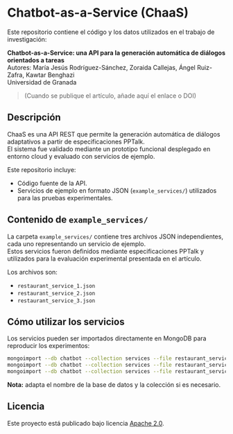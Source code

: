 # Chatbot-as-a-Service (ChaaS)

Este repositorio contiene el código y los datos utilizados en el trabajo de investigación:

**Chatbot-as-a-Service: una API para la generación automática de diálogos orientados a tareas**  
Autores: María Jesús Rodríguez-Sánchez, Zoraida Callejas, Ángel Ruiz-Zafra, Kawtar Benghazi  
Universidad de Granada

> (Cuando se publique el artículo, añade aquí el enlace o DOI)

## Descripción

ChaaS es una API REST que permite la generación automática de diálogos adaptativos a partir de especificaciones PPTalk.  
El sistema fue validado mediante un prototipo funcional desplegado en entorno cloud y evaluado con servicios de ejemplo.

Este repositorio incluye:

- Código fuente de la API.
- Servicios de ejemplo en formato JSON (`example_services/`) utilizados para las pruebas experimentales.

## Contenido de `example_services/`

La carpeta `example_services/` contiene tres archivos JSON independientes, cada uno representando un servicio de ejemplo.  
Estos servicios fueron definidos mediante especificaciones PPTalk y utilizados para la evaluación experimental presentada en el artículo.

Los archivos son:

- `restaurant_service_1.json`
- `restaurant_service_2.json`
- `restaurant_service_3.json`

## Cómo utilizar los servicios

Los servicios pueden ser importados directamente en MongoDB para reproducir los experimentos:

```bash
mongoimport --db chatbot --collection services --file restaurant_service_1.json
mongoimport --db chatbot --collection services --file restaurant_service_2.json
mongoimport --db chatbot --collection services --file restaurant_service_3.json
```

**Nota:** adapta el nombre de la base de datos y la colección si es necesario.

## Licencia

Este proyecto está publicado bajo licencia [Apache 2.0](https://www.apache.org/licenses/LICENSE-2.0.html).
